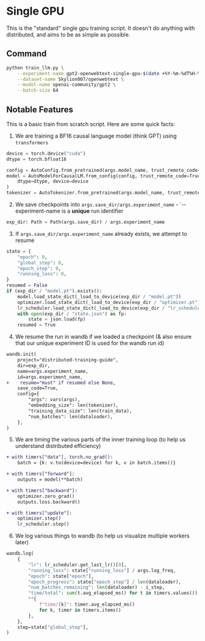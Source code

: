 # Single GPU

This is the "standard" single gpu training script. It doesn't do anything with distributed, and aims to be as simple as possible.

## Command

```bash
python train_llm.py \
    --experiment-name gpt2-openwebtext-single-gpu-$(date +%Y-%m-%dT%H-%M-%S) \
    --dataset-name Skylion007/openwebtext \
    --model-name openai-community/gpt2 \
    --batch-size 64
```

## Notable Features

This is a basic train from scratch script. Here are some quick facts:

1. We are training a BF16 causal language model (think GPT) using `transformers`

```python
device = torch.device("cuda")
dtype = torch.bfloat16

config = AutoConfig.from_pretrained(args.model_name, trust_remote_code=True)
model = AutoModelForCausalLM.from_config(config, trust_remote_code=True).to(
    dtype=dtype, device=device
)
tokenizer = AutoTokenizer.from_pretrained(args.model_name, trust_remote_code=True)
```

2. We save checkpoints into `args.save_dir/args.experiment_name` - `--experiment-name is a **unique** run identifier

```python
exp_dir: Path = Path(args.save_dir) / args.experiment_name
```

3. If `args.save_dir/args.experiment_name` already exists, we attempt to resume

```python
state = {
    "epoch": 0,
    "global_step": 0,
    "epoch_step": 0,
    "running_loss": 0,
}
resumed = False
if (exp_dir / "model.pt").exists():
    model.load_state_dict(_load_to_device(exp_dir / "model.pt"))
    optimizer.load_state_dict(_load_to_device(exp_dir / "optimizer.pt"))
    lr_scheduler.load_state_dict(_load_to_device(exp_dir / "lr_scheduler.pt"))
    with open(exp_dir / "state.json") as fp:
        state = json.load(fp)
    resumed = True
```

4. We resume the run in wandb if we loaded a checkpoint (& also ensure that our unique experiment ID is used for the wandb run id)

```diff
wandb.init(
    project="distributed-training-guide",
    dir=exp_dir,
    name=args.experiment_name,
    id=args.experiment_name,
+    resume="must" if resumed else None,
    save_code=True,
    config={
        "args": vars(args),
        "embedding_size": len(tokenizer),
        "training_data_size": len(train_data),
        "num_batches": len(dataloader),
    },
)
```

5. We are timing the various parts of the inner training loop (to help us understand distributed efficiency)

```diff
+ with timers["data"], torch.no_grad():
    batch = {k: v.to(device=device) for k, v in batch.items()}

+ with timers["forward"]:
    outputs = model(**batch)

+ with timers["backward"]:
    optimizer.zero_grad()
    outputs.loss.backward()

+ with timers["update"]:
    optimizer.step()
    lr_scheduler.step()
```

6. We log various things to wandb (to help us visualize multiple workers later)

```python
wandb.log(
    {
        "lr": lr_scheduler.get_last_lr()[0],
        "running_loss": state["running_loss"] / args.log_freq,
        "epoch": state["epoch"],
        "epoch_progress": state["epoch_step"] / len(dataloader),
        "num_batches_remaining": len(dataloader) - i_step,
        "time/total": sum(t.avg_elapsed_ms() for t in timers.values()),
        **{
            f"time/{k}": timer.avg_elapsed_ms()
            for k, timer in timers.items()
        },
    },
    step=state["global_step"],
)
```